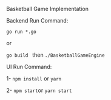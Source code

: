 Basketball Game Implementation

Backend Run Command:

` go run *.go ` 

or 

`go build ` then `./BasketballGameEngine`


UI Run Command:

1- `npm install` or `yarn`

2- `npm start`or `yarn start`